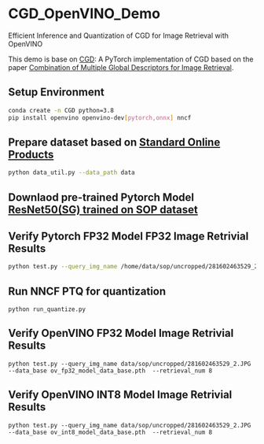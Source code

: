 # CGD_OpenVINO_Demo
Efficient Inference and Quantization of CGD for Image Retrieval with OpenVINO

This demo is base on [CGD](https://github.com/leftthomas/CGD/tree/master): A PyTorch implementation of CGD based on the paper [Combination of Multiple Global Descriptors for Image Retrieval](https://arxiv.org/abs/1903.10663v3).

## Setup Environment
```bash 
conda create -n CGD python=3.8
pip install openvino openvino-dev[pytorch,onnx] nncf
```

## Prepare dataset based on [Standard Online Products](http://cvgl.stanford.edu/projects/lifted_struct)
```bash
python data_util.py --data_path data
```

## Downlaod pre-trained Pytorch Model [ResNet50(SG) trained on SOP dataset](https://github.com/leftthomas/CGD/tree/master#sop)

## Verify Pytorch FP32 Model FP32 Image Retrivial Results
```bash 
python test.py --query_img_name /home/data/sop/uncropped/281602463529_2.JPG --data_base sop_uncropped_resnet50_SG_1536_0.1_0.5_0.1_128_data_base.pth  --retrieval_num 8
```

## Run NNCF PTQ for quantization 
```
python run_quantize.py
```

## Verify OpenVINO FP32 Model Image Retrivial Results
```
python test.py --query_img_name data/sop/uncropped/281602463529_2.JPG --data_base ov_fp32_model_data_base.pth  --retrieval_num 8
```

## Verify OpenVINO INT8 Model Image Retrivial Results
```
python test.py --query_img_name data/sop/uncropped/281602463529_2.JPG --data_base ov_int8_model_data_base.pth  --retrieval_num 8
```
